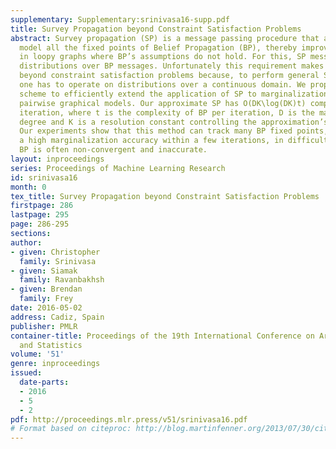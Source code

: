 ```yaml
---
supplementary: Supplementary:srinivasa16-supp.pdf
title: Survey Propagation beyond Constraint Satisfaction Problems
abstract: Survey propagation (SP) is a message passing procedure that attempts to
  model all the fixed points of Belief Propagation (BP), thereby improving BP’s approximation
  in loopy graphs where BP’s assumptions do not hold. For this, SP messages represent
  distributions over BP messages. Unfortunately this requirement makes SP intractable
  beyond constraint satisfaction problems because, to perform general SP updates,
  one has to operate on distributions over a continuous domain. We propose an approximation
  scheme to efficiently extend the application of SP to marginalization in binary
  pairwise graphical models. Our approximate SP has O(DK\log(DK)t) complexity per
  iteration, where t is the complexity of BP per iteration, D is the maximum node
  degree and K is a resolution constant controlling the approximation’s fidelity.
  Our experiments show that this method can track many BP fixed points, achieving
  a high marginalization accuracy within a few iterations, in difficult settings where
  BP is often non-convergent and inaccurate.
layout: inproceedings
series: Proceedings of Machine Learning Research
id: srinivasa16
month: 0
tex_title: Survey Propagation beyond Constraint Satisfaction Problems
firstpage: 286
lastpage: 295
page: 286-295
sections: 
author:
- given: Christopher
  family: Srinivasa
- given: Siamak
  family: Ravanbakhsh
- given: Brendan
  family: Frey
date: 2016-05-02
address: Cadiz, Spain
publisher: PMLR
container-title: Proceedings of the 19th International Conference on Artificial Intelligence
  and Statistics
volume: '51'
genre: inproceedings
issued:
  date-parts:
  - 2016
  - 5
  - 2
pdf: http://proceedings.mlr.press/v51/srinivasa16.pdf
# Format based on citeproc: http://blog.martinfenner.org/2013/07/30/citeproc-yaml-for-bibliographies/
---
```

